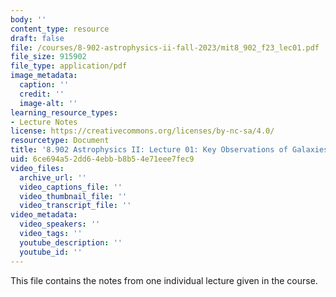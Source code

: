 ```yaml
---
body: ''
content_type: resource
draft: false
file: /courses/8-902-astrophysics-ii-fall-2023/mit8_902_f23_lec01.pdf
file_size: 915902
file_type: application/pdf
image_metadata:
  caption: ''
  credit: ''
  image-alt: ''
learning_resource_types:
- Lecture Notes
license: https://creativecommons.org/licenses/by-nc-sa/4.0/
resourcetype: Document
title: '8.902 Astrophysics II: Lecture 01: Key Observations of Galaxies'
uid: 6ce694a5-2dd6-4ebb-b8b5-4e71eee7fec9
video_files:
  archive_url: ''
  video_captions_file: ''
  video_thumbnail_file: ''
  video_transcript_file: ''
video_metadata:
  video_speakers: ''
  video_tags: ''
  youtube_description: ''
  youtube_id: ''
---
```

This file contains the notes from one individual lecture given in the course.